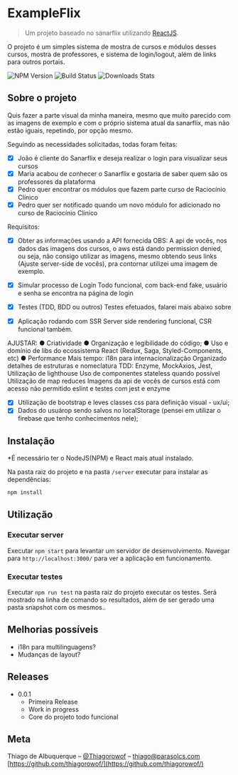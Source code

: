 # ExampleFlix
> Um projeto baseado no sanarflix utilizando [ReactJS](https://github.com/facebook/create-react-app).

O projeto é um simples sistema de mostra de cursos e módulos desses cursos, mostra de professores, e sistema de login/logout, além de links para outros portais.

![NPM Version][npm-image]
![Build Status][travis-image]
![Downloads Stats][npm-downloads]

## Sobre o projeto

Quis fazer a parte visual da minha maneira, mesmo que muito parecido com as imagens de exemplo e com o próprio sistema atual da sanarflix, mas não estão iguais, repetindo, por opção mesmo.

Seguindo as necessidades solicitadas, todas foram feitas:

- [x] João é cliente do Sanarflix e deseja realizar o login para visualizar seus cursos
- [x] Maria acabou de conhecer o Sanarflix e gostaria de saber quem são os professores da plataforma
- [x] Pedro quer encontrar os módulos que fazem parte curso de Raciocínio Clínico
- [x] Pedro quer ser notificado quando um novo módulo for adicionado no curso de Raciocínio Clínico

Requisitos:
- [x] Obter as informações usando a API fornecida
OBS: A api de vocês, nos dados das imagens dos cursos, o aws está dando permission denied, ou seja, não consigo utilizar as imagens, mesmo obtendo seus links (Ajuste server-side de vocês), pra contornar utilizei uma imagem de exemplo.
- [x] Simular processo de Login
Todo funcional, com back-end fake, usuário e senha se encontra na página de login
- [x] Testes (TDD, BDD ou outros)
 Testes efetuados, falarei mais abaixo sobre
- [x] Aplicação rodando com SSR
 Server side rendering funcional, CSR funcional também.



AJUSTAR:
● Criatividade
● Organização e legibilidade do código;
● Uso e domínio de libs do ecossistema React (Redux, Saga,
Styled-Components, etc)
● Performance
Mais tempo:
i18n para internacionalização
Organizado detalhes de estruturas e nomeclatura
TDD: Enzyme, MockAxios, Jest, 
Utilização de lighthouse
Uso de componentes stateless quando possível
Utilização de map reduces
Imagens da api de vocês de cursos está com acesso não permitido
eslint e 
testes com jest e enzyme

- [x] Utilização de bootstrap e leves classes css para definição visual - ux/ui;
- [x] Dados do usuárop sendo salvos no localStorage (pensei em utilizar o firebase que tenho conhecimentos nele);

## Instalação

*É necessário ter o NodeJS(NPM) e React mais atual instalado.

Na pasta raiz do projeto e na pasta ```/server``` executar para instalar as dependências:
```sh
npm install
```

## Utilização

### Executar server

Executar `npm start` para levantar um servidor de desenvolvimento. Navegar para `http://localhost:3000/` para ver a aplicação em funcionamento.

### Executar testes

Executar `npm run test` na pasta raiz do projeto executar os testes. Será mostrado na linha de comando so resultados, além de ser gerado uma pasta snapshot com os mesmos..


## Melhorias possíveis

* i18n para multilinguagens?
* Mudanças de layout? 


## Releases

* 0.0.1
    * Primeira Release
    * Work in progress
    * Core do projeto todo funcional

## Meta

Thiago de Albuquerque – [@Thiagorowof](https://twitter.com/Thiagorowof) – thiago@parasolcs.com
[https://github.com/thiagorowof/](https://github.com/thiagorowof/)


[npm-image]: https://img.shields.io/npm/v/datadog-metrics.svg?style=flat-square
[npm-downloads]: https://img.shields.io/npm/dm/datadog-metrics.svg?style=flat-square
[travis-image]: https://img.shields.io/travis/dbader/node-datadog-metrics/master.svg?style=flat-square
